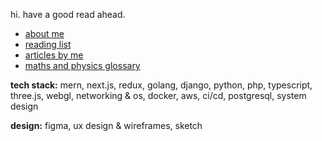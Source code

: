 hi. have a good read ahead. 

- [about me](www.nteasocial.com)
- [reading list](https://x.com/nteasocial/status/1737903517875208469)
- [articles by me](https://nteasocial.substack.com/)
- [maths and physics glossary](https://nteasocial.substack.com/p/reading-list)

**tech stack:** mern, next.js, redux, golang, django, python, php, typescript, three.js, webgl, networking & os, docker, aws, ci/cd, postgresql, system design

**design:** figma, ux design & wireframes, sketch
